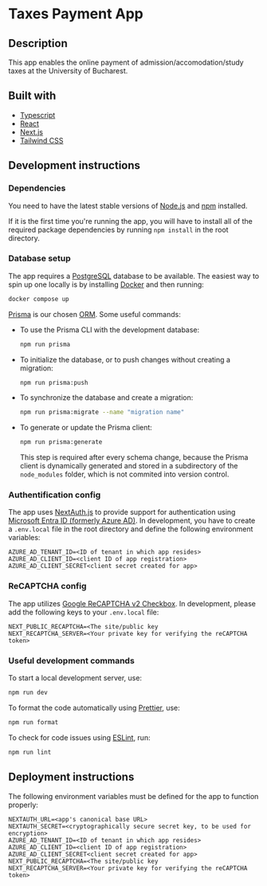 # Taxes Payment App

## Description

This app enables the online payment of admission/accomodation/study taxes at the University of Bucharest.

## Built with

- [Typescript](https://www.typescriptlang.org/)
- [React](https://react.dev/)
- [Next.js](https://nextjs.org/)
- [Tailwind CSS](https://tailwindcss.com/)

## Development instructions

### Dependencies

You need to have the latest stable versions of [Node.js](https://nodejs.org/en) and [npm](https://www.npmjs.com/) installed.

If it is the first time you're running the app, you will have to install all of the required package dependencies by running `npm install` in the root directory.

### Database setup

The app requires a [PostgreSQL](https://www.postgresql.org/) database to be available. The easiest way to spin up one locally is by installing [Docker](https://www.docker.com/) and then running:

```bash
docker compose up
```

[Prisma](https://www.prisma.io/) is our chosen [ORM](https://en.wikipedia.org/wiki/Object%E2%80%93relational_mapping). Some useful commands:

- To use the Prisma CLI with the development database:

  ```bash
  npm run prisma
  ```

- To initialize the database, or to push changes without creating a migration:

  ```bash
  npm run prisma:push
  ```

- To synchronize the database and create a migration:

  ```bash
  npm run prisma:migrate --name "migration name"
  ```

- To generate or update the Prisma client:

  ```bash
  npm run prisma:generate
  ```

  This step is required after every schema change, because the Prisma client is dynamically generated and stored in a subdirectory of the `node_modules` folder, which is not commited into version control.

### Authentification config

The app uses [NextAuth.js](https://next-auth.js.org/) to provide support for authentication using [Microsoft Entra ID (formerly Azure AD)](https://www.microsoft.com/en-us/security/business/identity-access/microsoft-entra-id). In development, you have to create a `.env.local` file in the root directory and define the following environment variables:

```
AZURE_AD_TENANT_ID=<ID of tenant in which app resides>
AZURE_AD_CLIENT_ID=<client ID of app registration>
AZURE_AD_CLIENT_SECRET<client secret created for app>
```

### ReCAPTCHA config

The app utilizes [Google ReCAPTCHA v2 Checkbox](https://developers.google.com/recaptcha/docs/display). In development, please add the following keys to your `.env.local` file:

```
NEXT_PUBLIC_RECAPTCHA=<The site/public key
NEXT_RECAPTCHA_SERVER=<Your private key for verifying the reCAPTCHA token>
```

### Useful development commands

To start a local development server, use:

```bash
npm run dev
```

To format the code automatically using [Prettier](https://prettier.io/), use:

```bash
npm run format
```

To check for code issues using [ESLint](https://eslint.org/), run:

```bash
npm run lint
```

## Deployment instructions

The following environment variables must be defined for the app to function properly:

```
NEXTAUTH_URL=<app's canonical base URL>
NEXTAUTH_SECRET=<cryptographically secure secret key, to be used for encryption>
AZURE_AD_TENANT_ID=<ID of tenant in which app resides>
AZURE_AD_CLIENT_ID=<client ID of app registration>
AZURE_AD_CLIENT_SECRET<client secret created for app>
NEXT_PUBLIC_RECAPTCHA=<The site/public key
NEXT_RECAPTCHA_SERVER=<Your private key for verifying the reCAPTCHA token>
```
